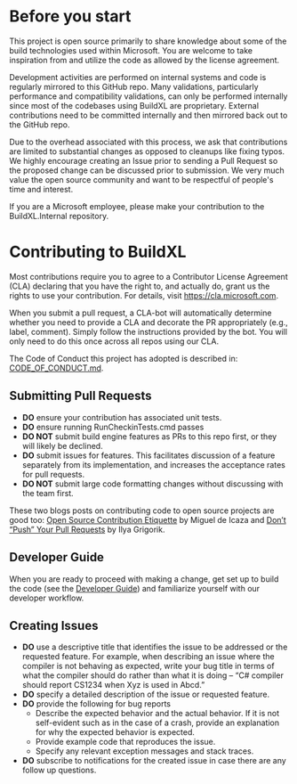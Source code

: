 # Before you start
This project is open source primarily to share knowledge about some of the build technologies used within Microsoft. You are welcome to take inspiration from and utilize the code as allowed by the license agreement.

Development activities are performed on internal systems and code is regularly mirrored to this GitHub repo. Many validations, particularly performance and compatibility validations, can only be performed internally since most of the codebases using BuildXL are proprietary. External contributions need to be committed internally and then mirrored back out to the GitHub repo. 

Due to the overhead associated with this process, we ask that contributions are limited to substantial changes as opposed to cleanups like fixing typos. We highly encourage creating an Issue prior to sending a Pull Request so the proposed change can be discussed prior to submission. We very much value the open source community and want to be respectful of people's time and interest.

If you are a Microsoft employee, please make your contribution to the BuildXL.Internal repository.

# Contributing to BuildXL
Most contributions require you to agree to a Contributor License Agreement (CLA) declaring that you have the right to, and actually do, grant us the rights to use your contribution. For details, visit https://cla.microsoft.com.

When you submit a pull request, a CLA-bot will automatically determine whether you need to provide a CLA and decorate the PR appropriately (e.g., label, comment). Simply follow the instructions provided by the bot. You will only need to do this once across all repos using our CLA.

The Code of Conduct this project has adopted is described in: [CODE_OF_CONDUCT.md](CODE_OF_CONDUCT.md).

## Submitting Pull Requests

- **DO** ensure your contribution has associated unit tests.
- **DO** ensure running RunCheckinTests.cmd passes
- **DO NOT** submit build engine features as PRs to this repo first, or they will likely be declined.
- **DO** submit issues for features. This facilitates discussion of a feature separately from its implementation, and increases the acceptance rates for pull requests.
- **DO NOT** submit large code formatting changes without discussing with the team first.

These two blogs posts on contributing code to open source projects are good too: [Open Source Contribution Etiquette](http://tirania.org/blog/archive/2010/Dec-31.html) by Miguel de Icaza and [Don’t “Push” Your Pull Requests](https://www.igvita.com/2011/12/19/dont-push-your-pull-requests/) by Ilya Grigorik.

## Developer Guide
When you are ready to proceed with making a change, get set up to build the code (see the [Developer Guide](Documentation/Wiki/DeveloperGuide.md)) and familiarize yourself with our developer workflow. 

## Creating Issues

- **DO** use a descriptive title that identifies the issue to be addressed or the requested feature. For example, when describing an issue where the compiler is not behaving as expected, write your bug title in terms of what the compiler should do rather than what it is doing – “C# compiler should report CS1234 when Xyz is used in Abcd.”
- **DO** specify a detailed description of the issue or requested feature.
- **DO** provide the following for bug reports
    - Describe the expected behavior and the actual behavior. If it is not self-evident such as in the case of a crash, provide an explanation for why the expected behavior is expected.
    - Provide example code that reproduces the issue.
    - Specify any relevant exception messages and stack traces.
- **DO** subscribe to notifications for the created issue in case there are any follow up questions.
